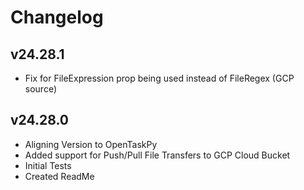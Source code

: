 # Changelog

## v24.28.1

- Fix for FileExpression prop being used instead of FileRegex (GCP source)

## v24.28.0

- Aligning Version to OpenTaskPy
- Added support for Push/Pull File Transfers to GCP Cloud Bucket
- Initial Tests
- Created ReadMe
